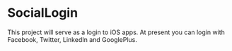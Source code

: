 # SocialLogin
This project will serve as a login to iOS apps. At present you can login with Facebook, Twitter, LinkedIn and GooglePlus.
